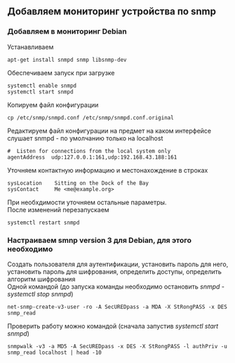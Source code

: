 ## Добавляем мониторинг устройства по snmp

### Добавляем в мониторинг Debian
Устанавливаем  
```
apt-get install snmpd snmp libsnmp-dev
```
Обеспечиваем запуск при загрузке  
```
systemctl enable snmpd
systemctl start snmpd
```
Копируем файл конфигурации
```
cp /etc/snmp/snmpd.conf /etc/snmp/snmpd.conf.original
```
Редактируем файл конфигурации на предмет на каком интерфейсе слушает snmpd - по умолчанию только на localhost  
```
#  Listen for connections from the local system only
agentAddress  udp:127.0.0.1:161,udp:192.168.43.188:161
```
Уточняем контактную информацию и местонахождение в строках   
```
sysLocation    Sitting on the Dock of the Bay
sysContact     Me <me@example.org>
```
При необхдимости уточняем остальные параметры.  
После изменений перезапускаем  
```
systemctl restart snmpd
```
### Настраиваем smnp version 3 для Debian, для этого необходимо  
Создать пользователя для аутентификации, установить пароль для него, установить пароль для шифрования, определить доступы, определить алгоритм шифрования  
Одной командой (до запуска команды необходимо остановить _snmpd - systemctl stop snmpd_)  
```
net-snmp-create-v3-user -ro -A SecUREDpass -a MDA -X StRongPASS -x DES snmp_read
```
Проверить работу можно командой (сначала запустив _systemctl start snmpd_)  
```
snmpwalk -v3 -a MD5 -A SecUREDpass -x DES -X StRongPASS -l authPriv -u snmp_read localhost | head -10
```
